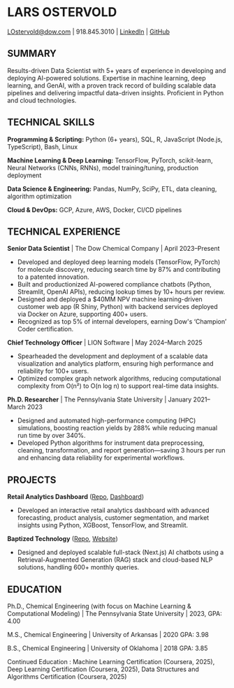 # LARS OSTERVOLD

[LOstervold@dow.com](mailto:LOstervold@dow.com) | 918.845.3010 | [LinkedIn](https://www.linkedin.com/in/larsostervold/) | [GitHub](https://github.com/Lars-Ostervold)

## SUMMARY

Results-driven Data Scientist with 5+ years of experience in developing and deploying AI-powered solutions. Expertise in machine learning, deep learning, and GenAI, with a proven track record of building scalable data pipelines and delivering impactful data-driven insights. Proficient in Python and cloud technologies.

## TECHNICAL SKILLS

**Programming & Scripting:** Python (6+ years), SQL, R, JavaScript (Node.js, TypeScript), Bash, Linux

**Machine Learning & Deep Learning:** TensorFlow, PyTorch, scikit-learn, Neural Networks (CNNs, RNNs), model training/tuning, production deployment

**Data Science & Engineering:** Pandas, NumPy, SciPy, ETL, data cleaning, algorithm optimization

**Cloud & DevOps:** GCP, Azure, AWS, Docker, CI/CD pipelines

## TECHNICAL EXPERIENCE

**Senior Data Scientist** | The Dow Chemical Company | April 2023–Present

* Developed and deployed deep learning models (TensorFlow, PyTorch) for molecule discovery, reducing search time by 87% and contributing to a patented innovation.
* Built and productionized AI-powered compliance chatbots (Python, Streamlit, OpenAI APIs), reducing lookup times by 10+ hours per review.
* Designed and deployed a $40MM NPV machine learning-driven customer web app (R Shiny, Python) with backend services deployed via Docker on Azure, supporting 400+ users.
* Recognized as top 5% of internal developers, earning Dow's ‘Champion’ Coder certification. 

**Chief Technology Officer** | LION Software | May 2024–March 2025

* Spearheaded the development and deployment of a scalable data visualization and analytics platform, ensuring high performance and reliability for 100+ users.
* Optimized complex graph network algorithms, reducing computational complexity from O(n²) to O(n log n) to support real-time data insights.

**Ph.D. Researcher** | The Pennsylvania State University | January 2021–March 2023

* Designed and automated high-performance computing (HPC) simulations, boosting reaction yields by 288% while reducing manual run time by over 340%.
* Developed Python algorithms for instrument data preprocessing, cleaning, transformation, and report generation—saving 3 hours per run and enhancing data reliability for experimental workflows.

## PROJECTS

**Retail Analytics Dashboard** ([Repo](https://github.com/Lars-Ostervold/m5-forecasting), [Dashboard](https://retailforecasting.streamlit.app/))

* Developed an interactive retail analytics dashboard with advanced forecasting, product analysis, customer segmentation, and market insights using Python, XGBoost, TensorFlow, and Streamlit.

**Baptized Technology** ([Repo](https://github.com/orgs/baptizedtechnology/repositories), [Website](https://www.baptizedtechnology.com/chatbots))
* Designed and deployed scalable full-stack (Next.js) AI chatbots using a Retrieval-Augmented Generation (RAG) stack and cloud-based NLP solutions, handling 600+ monthly queries.

## EDUCATION

Ph.D., Chemical Engineering (with focus on Machine Learning & Computational Modeling) | The Pennsylvania State University | 2023, GPA: 4.00

M.S., Chemical Engineering | University of Arkansas | 2020 GPA: 3.98

B.S., Chemical Engineering | University of Oklahoma | 2018 GPA: 3.85

Continued Education : Machine Learning Certification (Coursera, 2025), Deep Learning Certification (Coursera, 2025), Data Structures and Algorithms Certification (Coursera, 2025)
